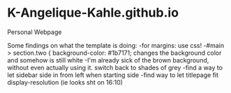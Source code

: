 # K-Angelique-Kahle.github.io
Personal Webpage

Some findings on what the template is doing:
-for margins: use css!
-#main > section.two { 
background-color: #1b7171;
changes the background color and somehow is still white
-I'm already sick of the brown background, without even actually using it. switch back to shades of grey
-find a way to let sidebar side in from left when starting side
-find way to let titlepage fit display-resolution (ie looks sht on 16:10)
